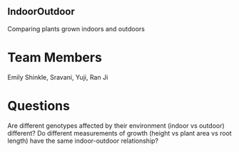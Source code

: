 ## IndoorOutdoor
Comparing plants grown indoors and outdoors
# Team Members
Emily Shinkle, Sravani, Yuji, Ran Ji
# Questions
Are different genotypes affected by their environment (indoor vs outdoor) different?
Do different measurements of growth (height vs plant area vs root length) have the same indoor-outdoor relationship?
